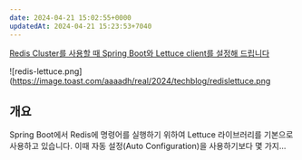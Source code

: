 ```yaml
---
date: 2024-04-21 15:02:55+0000
updatedAt: 2024-04-21 15:23:53+7040
---
```


[Redis Cluster를 사용할 때 Spring Boot와 Lettuce client를 설정해 드립니다](https://meetup.nhncloud.com/posts/379)

![redis-lettuce.png](https://image.toast.com/aaaadh/real/2024/techblog/redislettuce.png
## 개요
Spring Boot에서 Redis에 명령어를 실행하기 위하여 Lettuce 라이브러리를 기본으로 사용하고 있습니다. 이때 자동 설정(Auto Configuration)을 사용하기보다 몇 가지...